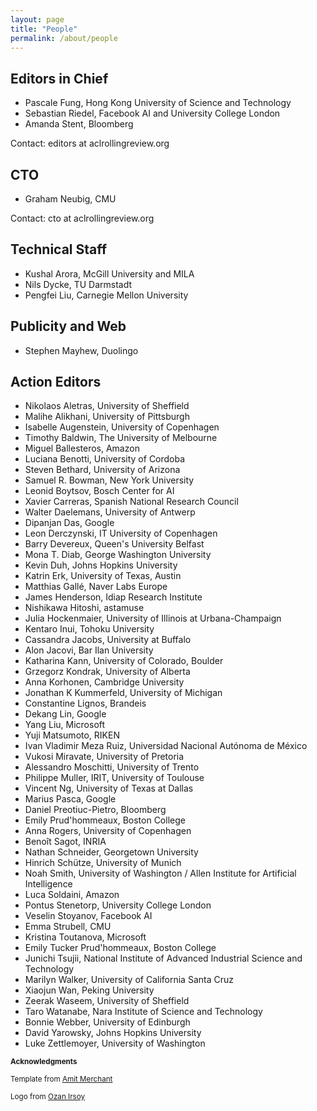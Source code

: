 ```yaml
---
layout: page
title: "People"
permalink: /about/people
---
```


## Editors in Chief

* Pascale Fung, Hong Kong University of Science and Technology
* Sebastian Riedel, Facebook AI and University College London
* Amanda Stent, Bloomberg

Contact: editors at aclrollingreview.org

## CTO

* Graham Neubig, CMU

Contact: cto at aclrollingreview.org

## Technical Staff

* Kushal Arora, McGill University and MILA
* Nils Dycke, TU Darmstadt
* Pengfei Liu, Carnegie Mellon University

## Publicity and Web

* Stephen Mayhew, Duolingo

## Action Editors

* Nikolaos Aletras, University of Sheffield
* Malihe Alikhani, University of Pittsburgh
* Isabelle Augenstein, University of Copenhagen
* Timothy Baldwin, The University of Melbourne
* Miguel Ballesteros, Amazon
* Luciana Benotti, University of Cordoba
* Steven Bethard, University of Arizona
* Samuel R. Bowman, New York University
* Leonid Boytsov, Bosch Center for AI
* Xavier Carreras, Spanish National Research Council
* Walter Daelemans, University of Antwerp
* Dipanjan Das, Google
* Leon Derczynski, IT University of Copenhagen
* Barry Devereux, Queen's University Belfast
* Mona T. Diab, George Washington University
* Kevin Duh, Johns Hopkins University
* Katrin Erk, University of Texas, Austin
* Matthias Gallé, Naver Labs Europe
* James Henderson, Idiap Research Institute
* Nishikawa Hitoshi, astamuse
* Julia Hockenmaier, University of Illinois at Urbana-Champaign
* Kentaro Inui, Tohoku University
* Cassandra Jacobs, University at Buffalo
* Alon Jacovi, Bar Ilan University
* Katharina Kann, University of Colorado, Boulder
* Grzegorz Kondrak, University of Alberta
* Anna Korhonen, Cambridge University
* Jonathan K Kummerfeld, University of Michigan
* Constantine Lignos, Brandeis
* Dekang Lin, Google
* Yang Liu, Microsoft
* Yuji Matsumoto, RIKEN
* Ivan Vladimir Meza Ruiz, Universidad Nacional Autónoma de México
* Vukosi Miravate, University of Pretoria
* Alessandro Moschitti, University of Trento
* Philippe Muller, IRIT, University of Toulouse
* Vincent Ng, University of Texas at Dallas
* Marius Pasca, Google
* Daniel Preotiuc-Pietro, Bloomberg
* Emily Prud'hommeaux, Boston College
* Anna Rogers, University of Copenhagen
* Benoît Sagot, INRIA
* Nathan Schneider, Georgetown University
* Hinrich Schütze, University of Munich
* Noah Smith, University of Washington / Allen Institute for Artificial Intelligence
* Luca Soldaini, Amazon
* Pontus Stenetorp, University College London
* Veselin Stoyanov, Facebook AI
* Emma Strubell, CMU
* Kristina Toutanova, Microsoft
* Emily Tucker Prud'hommeaux, Boston College
* Junichi Tsujii, National Institute of Advanced Industrial Science and Technology
* Marilyn Walker, University of California Santa Cruz
* Xiaojun Wan, Peking University
* Zeerak Waseem, University of Sheffield
* Taro Watanabe, Nara Institute of Science and Technology
* Bonnie Webber, University of Edinburgh
* David Yarowsky, Johns Hopkins University
* Luke Zettlemoyer, University of Washington

<sub><b>Acknowledgments</b></sub>

<sub>Template from [Amit Merchant](https://github.com/amitmerchant1990/reverie)</sub>

<sub>Logo from [Ozan Irsoy](https://github.com/oir)</sub>

